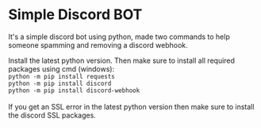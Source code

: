# Simple Discord BOT
It's a simple discord bot using python, made two commands to help someone spamming and removing a discord webhook.

Install the latest python version.
Then make sure to install all required packages using cmd (windows):<br/>
`python -m pip install requests`<br/>
`python -m pip install discord`<br/>
`python -m pip install discord-webhook`<br/>
<br/>
If you get an SSL error in the latest python version then make sure to install the discord SSL packages.
